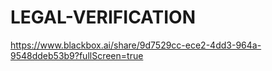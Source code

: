 # LEGAL-VERIFICATION  

https://www.blackbox.ai/share/9d7529cc-ece2-4dd3-964a-9548ddeb53b9?fullScreen=true
